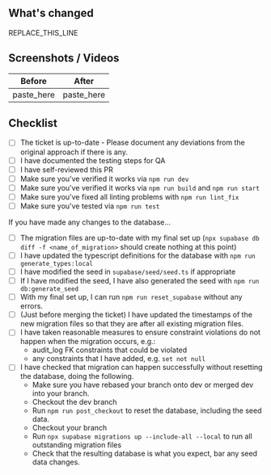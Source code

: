 ## What's changed
REPLACE_THIS_LINE

## Screenshots / Videos
| Before     | After      |
|------------|------------|
| paste_here | paste_here |

## Checklist
- [ ] The ticket is up-to-date - Please document any deviations from the original approach if there is any.
- [ ] I have documented the testing steps for QA
- [ ] I have self-reviewed this PR
- [ ] Make sure you've verified it works via `npm run dev`
- [ ] Make sure you've verified it works via `npm run build` and `npm run start`
- [ ] Make sure you've fixed all linting problems with `npm run lint_fix`
- [ ] Make sure you've tested via `npm run test`

If you have made any changes to the database...
  - [ ] The migration files are up-to-date with my final set up (`npx supabase db diff -f <name_of_migration>` should create nothing at this point)
  - [ ] I have updated the typescript definitions for the database with `npm run generate_types:local`
  - [ ] I have modified the seed in `supabase/seed/seed.ts` if appropriate
  - [ ] If I have modified the seed, I have also generated the seed with `npm run db:generate_seed` 
  - [ ] With my final set up, I can run `npm run reset_supabase` without any errors.
  - [ ] (Just before merging the ticket) I have updated the timestamps of the new migration files so that they are after all existing migration files.
  - [ ] I have taken reasonable measures to ensure constraint violations do not happen when the migration occurs, e.g.:
    - audit_log FK constraints that could be violated
    - any constraints that I have added, e.g. `set not null`
  - [ ] I have checked that migration can happen successfully without resetting the database, doing the following.
    - Make sure you have rebased your branch onto dev or merged dev into your branch.
    - Checkout the dev branch
    - Run `npm run post_checkout` to reset the database, including the seed data.
    - Checkout your branch
    - Run `npx supabase migrations up --include-all --local` to run all outstanding migration files
    - Check that the resulting database is what you expect, bar any seed data changes.

